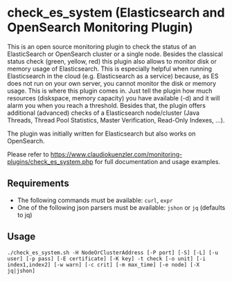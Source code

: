 # check_es_system (Elasticsearch and OpenSearch Monitoring Plugin)
This is an open source monitoring plugin to check the status of an ElasticSearch or OpenSearch cluster or a single node. Besides the classical status check (green, yellow, red) this plugin also allows to monitor disk or memory usage of Elasticsearch. This is especially helpful when running Elasticsearch in the cloud (e.g. Elasticsearch as a service) because, as ES does not run on your own server, you cannot monitor the disk or memory usage. This is where this plugin comes in. Just tell the plugin how much resources (diskspace, memory capacity) you have available (-d) and it will alarm you when you reach a threshold.
Besides that, the plugin offers additional (advanced) checks of a Elasticsearch node/cluster (Java Threads, Thread Pool Statistics, Master Verification, Read-Only Indexes, ...).

The plugin was initially written for Elasticsearch but also works on OpenSearch.

Please refer to https://www.claudiokuenzler.com/monitoring-plugins/check_es_system.php for full documentation and usage examples.

Requirements
------
- The following commands must be available: `curl`, `expr`
- One of the following json parsers must be available: `jshon` or `jq` (defaults to jq)

Usage
------

    ./check_es_system.sh -H NodeOrClusterAddress [-P port] [-S] [-L] [-u user] [-p pass] [-E certificate] [-K key] -t check [-o unit] [-i index1,index2] [-w warn] [-c crit] [-m max_time] [-e node] [-X jq|jshon]
